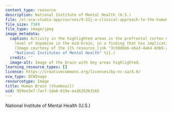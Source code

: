 ```yaml
---
content_type: resource
description: National Institute of Mental Health (U.S.)
file: /ol-ocw-studio-app/courses/9-22j-a-clinical-approach-to-the-human-brain-fall-2006/959ee3e77acf1da6619aea36263b3165_9-22jf06-th.jpg
file_size: 7349
file_type: image/jpeg
image_metadata:
  caption: Activity in the highlighted areas in the prefrontal cortex may affect the
    level of dopamine in the mid-brain, in a finding that has implications for schizophrenia.
    (Image courtesy of the {{% resource_link "3c50dbb6-eba3-4ab4-8db9-28fdae9b5136"
    "National Institutes of Mental Health" %}}.)
  credit: ''
  image-alt: Image of the brain with key areas highlighted.
learning_resource_types: []
license: https://creativecommons.org/licenses/by-nc-sa/4.0/
ocw_type: OCWImage
resourcetype: Image
title: Human Brain (thumbnail)
uid: 959ee3e7-7acf-1da6-619a-ea36263b3165
---
```

National Institute of Mental Health (U.S.)